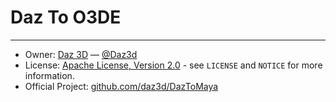 # Daz To O3DE
---
* Owner: [Daz 3D][OwnerURL] — [@Daz3d][TwitterURL]
* License: [Apache License, Version 2.0][LicenseURL] - see ``LICENSE`` and ``NOTICE`` for more information.
* Official Project: [github.com/daz3d/DazToMaya][RepositoryURL]

[OwnerURL]: https://www.daz3d.com
[TwitterURL]: https://twitter.com/Daz3d
[LicenseURL]: http://www.apache.org/licenses/LICENSE-2.0
[RepositoryURL]: https://github.com/daz3d/DazToO3DE/
[DazStudioURL]: https://www.daz3d.com/get_studio
